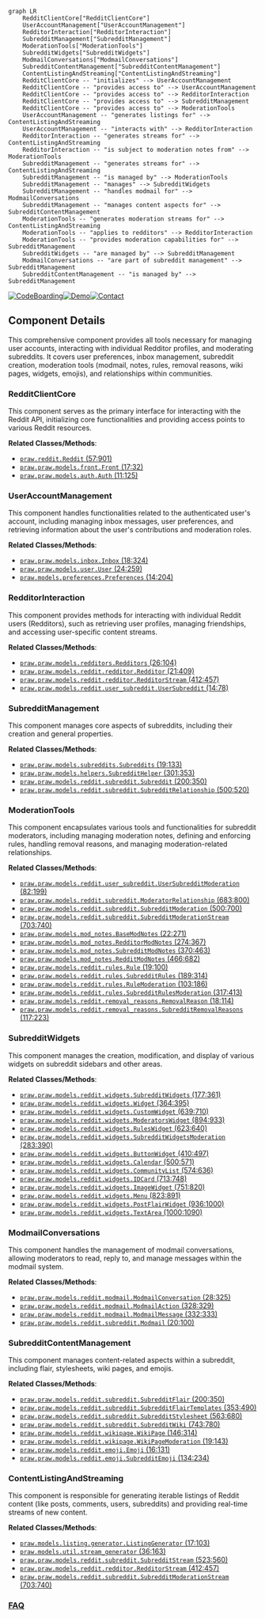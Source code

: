 ```mermaid
graph LR
    RedditClientCore["RedditClientCore"]
    UserAccountManagement["UserAccountManagement"]
    RedditorInteraction["RedditorInteraction"]
    SubredditManagement["SubredditManagement"]
    ModerationTools["ModerationTools"]
    SubredditWidgets["SubredditWidgets"]
    ModmailConversations["ModmailConversations"]
    SubredditContentManagement["SubredditContentManagement"]
    ContentListingAndStreaming["ContentListingAndStreaming"]
    RedditClientCore -- "initializes" --> UserAccountManagement
    RedditClientCore -- "provides access to" --> UserAccountManagement
    RedditClientCore -- "provides access to" --> RedditorInteraction
    RedditClientCore -- "provides access to" --> SubredditManagement
    RedditClientCore -- "provides access to" --> ModerationTools
    UserAccountManagement -- "generates listings for" --> ContentListingAndStreaming
    UserAccountManagement -- "interacts with" --> RedditorInteraction
    RedditorInteraction -- "generates streams for" --> ContentListingAndStreaming
    RedditorInteraction -- "is subject to moderation notes from" --> ModerationTools
    SubredditManagement -- "generates streams for" --> ContentListingAndStreaming
    SubredditManagement -- "is managed by" --> ModerationTools
    SubredditManagement -- "manages" --> SubredditWidgets
    SubredditManagement -- "handles modmail for" --> ModmailConversations
    SubredditManagement -- "manages content aspects for" --> SubredditContentManagement
    ModerationTools -- "generates moderation streams for" --> ContentListingAndStreaming
    ModerationTools -- "applies to redditors" --> RedditorInteraction
    ModerationTools -- "provides moderation capabilities for" --> SubredditManagement
    SubredditWidgets -- "are managed by" --> SubredditManagement
    ModmailConversations -- "are part of subreddit management" --> SubredditManagement
    SubredditContentManagement -- "is managed by" --> SubredditManagement
```
[![CodeBoarding](https://img.shields.io/badge/Generated%20by-CodeBoarding-9cf?style=flat-square)](https://github.com/CodeBoarding/CodeBoarding)[![Demo](https://img.shields.io/badge/Try%20our-Demo-blue?style=flat-square)](https://www.codeboarding.org/demo)[![Contact](https://img.shields.io/badge/Contact%20us%20-%20contact@codeboarding.org-lightgrey?style=flat-square)](mailto:contact@codeboarding.org)

## Component Details

This comprehensive component provides all tools necessary for managing user accounts, interacting with individual Redditor profiles, and moderating subreddits. It covers user preferences, inbox management, subreddit creation, moderation tools (modmail, notes, rules, removal reasons, wiki pages, widgets, emojis), and relationships within communities.

### RedditClientCore
This component serves as the primary interface for interacting with the Reddit API, initializing core functionalities and providing access points to various Reddit resources.


**Related Classes/Methods**:

- <a href="https://github.com/praw-dev/praw/blob/master/praw/reddit.py#L57-L901" target="_blank" rel="noopener noreferrer">`praw.reddit.Reddit` (57:901)</a>
- <a href="https://github.com/praw-dev/praw/blob/master/praw/models/front.py#L17-L32" target="_blank" rel="noopener noreferrer">`praw.praw.models.front.Front` (17:32)</a>
- <a href="https://github.com/praw-dev/praw/blob/master/praw/models/auth.py#L11-L125" target="_blank" rel="noopener noreferrer">`praw.praw.models.auth.Auth` (11:125)</a>


### UserAccountManagement
This component handles functionalities related to the authenticated user's account, including managing inbox messages, user preferences, and retrieving information about the user's contributions and moderation roles.


**Related Classes/Methods**:

- <a href="https://github.com/praw-dev/praw/blob/master/praw/models/inbox.py#L18-L324" target="_blank" rel="noopener noreferrer">`praw.praw.models.inbox.Inbox` (18:324)</a>
- <a href="https://github.com/praw-dev/praw/blob/master/praw/models/user.py#L24-L259" target="_blank" rel="noopener noreferrer">`praw.praw.models.user.User` (24:259)</a>
- <a href="https://github.com/praw-dev/praw/blob/master/praw/models/preferences.py#L14-L204" target="_blank" rel="noopener noreferrer">`praw.models.preferences.Preferences` (14:204)</a>


### RedditorInteraction
This component provides methods for interacting with individual Reddit users (Redditors), such as retrieving user profiles, managing friendships, and accessing user-specific content streams.


**Related Classes/Methods**:

- <a href="https://github.com/praw-dev/praw/blob/master/praw/models/redditors.py#L26-L104" target="_blank" rel="noopener noreferrer">`praw.praw.models.redditors.Redditors` (26:104)</a>
- <a href="https://github.com/praw-dev/praw/blob/master/praw/models/reddit/redditor.py#L21-L409" target="_blank" rel="noopener noreferrer">`praw.praw.models.reddit.redditor.Redditor` (21:409)</a>
- <a href="https://github.com/praw-dev/praw/blob/master/praw/models/reddit/redditor.py#L412-L457" target="_blank" rel="noopener noreferrer">`praw.praw.models.reddit.redditor.RedditorStream` (412:457)</a>
- <a href="https://github.com/praw-dev/praw/blob/master/praw/models/reddit/user_subreddit.py#L14-L78" target="_blank" rel="noopener noreferrer">`praw.praw.models.reddit.user_subreddit.UserSubreddit` (14:78)</a>


### SubredditManagement
This component manages core aspects of subreddits, including their creation and general properties.


**Related Classes/Methods**:

- <a href="https://github.com/praw-dev/praw/blob/master/praw/models/subreddits.py#L19-L133" target="_blank" rel="noopener noreferrer">`praw.praw.models.subreddits.Subreddits` (19:133)</a>
- <a href="https://github.com/praw-dev/praw/blob/master/praw/models/helpers.py#L301-L353" target="_blank" rel="noopener noreferrer">`praw.praw.models.helpers.SubredditHelper` (301:353)</a>
- <a href="https://github.com/praw-dev/praw/blob/master/praw/models/reddit/subreddit.py#L200-L350" target="_blank" rel="noopener noreferrer">`praw.praw.models.reddit.subreddit.Subreddit` (200:350)</a>
- <a href="https://github.com/praw-dev/praw/blob/master/praw/models/reddit/subreddit.py#L500-L520" target="_blank" rel="noopener noreferrer">`praw.praw.models.reddit.subreddit.SubredditRelationship` (500:520)</a>


### ModerationTools
This component encapsulates various tools and functionalities for subreddit moderators, including managing moderation notes, defining and enforcing rules, handling removal reasons, and managing moderation-related relationships.


**Related Classes/Methods**:

- <a href="https://github.com/praw-dev/praw/blob/master/praw/models/reddit/user_subreddit.py#L82-L199" target="_blank" rel="noopener noreferrer">`praw.praw.models.reddit.user_subreddit.UserSubredditModeration` (82:199)</a>
- <a href="https://github.com/praw-dev/praw/blob/master/praw/models/reddit/subreddit.py#L683-L800" target="_blank" rel="noopener noreferrer">`praw.praw.models.reddit.subreddit.ModeratorRelationship` (683:800)</a>
- <a href="https://github.com/praw-dev/praw/blob/master/praw/models/reddit/subreddit.py#L500-L700" target="_blank" rel="noopener noreferrer">`praw.praw.models.reddit.subreddit.SubredditModeration` (500:700)</a>
- <a href="https://github.com/praw-dev/praw/blob/master/praw/models/reddit/subreddit.py#L703-L740" target="_blank" rel="noopener noreferrer">`praw.praw.models.reddit.subreddit.SubredditModerationStream` (703:740)</a>
- <a href="https://github.com/praw-dev/praw/blob/master/praw/models/mod_notes.py#L22-L271" target="_blank" rel="noopener noreferrer">`praw.praw.models.mod_notes.BaseModNotes` (22:271)</a>
- <a href="https://github.com/praw-dev/praw/blob/master/praw/models/mod_notes.py#L274-L367" target="_blank" rel="noopener noreferrer">`praw.praw.models.mod_notes.RedditorModNotes` (274:367)</a>
- <a href="https://github.com/praw-dev/praw/blob/master/praw/models/mod_notes.py#L370-L463" target="_blank" rel="noopener noreferrer">`praw.praw.models.mod_notes.SubredditModNotes` (370:463)</a>
- <a href="https://github.com/praw-dev/praw/blob/master/praw/models/mod_notes.py#L466-L682" target="_blank" rel="noopener noreferrer">`praw.praw.models.mod_notes.RedditModNotes` (466:682)</a>
- <a href="https://github.com/praw-dev/praw/blob/master/praw/models/reddit/rules.py#L19-L100" target="_blank" rel="noopener noreferrer">`praw.praw.models.reddit.rules.Rule` (19:100)</a>
- <a href="https://github.com/praw-dev/praw/blob/master/praw/models/reddit/rules.py#L189-L314" target="_blank" rel="noopener noreferrer">`praw.praw.models.reddit.rules.SubredditRules` (189:314)</a>
- <a href="https://github.com/praw-dev/praw/blob/master/praw/models/reddit/rules.py#L103-L186" target="_blank" rel="noopener noreferrer">`praw.praw.models.reddit.rules.RuleModeration` (103:186)</a>
- <a href="https://github.com/praw-dev/praw/blob/master/praw/models/reddit/rules.py#L317-L413" target="_blank" rel="noopener noreferrer">`praw.praw.models.reddit.rules.SubredditRulesModeration` (317:413)</a>
- <a href="https://github.com/praw-dev/praw/blob/master/praw/models/reddit/removal_reasons.py#L18-L114" target="_blank" rel="noopener noreferrer">`praw.praw.models.reddit.removal_reasons.RemovalReason` (18:114)</a>
- <a href="https://github.com/praw-dev/praw/blob/master/praw/models/reddit/removal_reasons.py#L117-L223" target="_blank" rel="noopener noreferrer">`praw.praw.models.reddit.removal_reasons.SubredditRemovalReasons` (117:223)</a>


### SubredditWidgets
This component manages the creation, modification, and display of various widgets on subreddit sidebars and other areas.


**Related Classes/Methods**:

- <a href="https://github.com/praw-dev/praw/blob/master/praw/models/reddit/widgets.py#L177-L361" target="_blank" rel="noopener noreferrer">`praw.praw.models.reddit.widgets.SubredditWidgets` (177:361)</a>
- <a href="https://github.com/praw-dev/praw/blob/master/praw/models/reddit/widgets.py#L364-L395" target="_blank" rel="noopener noreferrer">`praw.praw.models.reddit.widgets.Widget` (364:395)</a>
- <a href="https://github.com/praw-dev/praw/blob/master/praw/models/reddit/widgets.py#L639-L710" target="_blank" rel="noopener noreferrer">`praw.praw.models.reddit.widgets.CustomWidget` (639:710)</a>
- <a href="https://github.com/praw-dev/praw/blob/master/praw/models/reddit/widgets.py#L894-L933" target="_blank" rel="noopener noreferrer">`praw.praw.models.reddit.widgets.ModeratorsWidget` (894:933)</a>
- <a href="https://github.com/praw-dev/praw/blob/master/praw/models/reddit/widgets.py#L623-L640" target="_blank" rel="noopener noreferrer">`praw.praw.models.reddit.widgets.RulesWidget` (623:640)</a>
- <a href="https://github.com/praw-dev/praw/blob/master/praw/models/reddit/widgets.py#L283-L390" target="_blank" rel="noopener noreferrer">`praw.praw.models.reddit.widgets.SubredditWidgetsModeration` (283:390)</a>
- <a href="https://github.com/praw-dev/praw/blob/master/praw/models/reddit/widgets.py#L410-L497" target="_blank" rel="noopener noreferrer">`praw.praw.models.reddit.widgets.ButtonWidget` (410:497)</a>
- <a href="https://github.com/praw-dev/praw/blob/master/praw/models/reddit/widgets.py#L500-L571" target="_blank" rel="noopener noreferrer">`praw.praw.models.reddit.widgets.Calendar` (500:571)</a>
- <a href="https://github.com/praw-dev/praw/blob/master/praw/models/reddit/widgets.py#L574-L636" target="_blank" rel="noopener noreferrer">`praw.praw.models.reddit.widgets.CommunityList` (574:636)</a>
- <a href="https://github.com/praw-dev/praw/blob/master/praw/models/reddit/widgets.py#L713-L748" target="_blank" rel="noopener noreferrer">`praw.praw.models.reddit.widgets.IDCard` (713:748)</a>
- <a href="https://github.com/praw-dev/praw/blob/master/praw/models/reddit/widgets.py#L751-L820" target="_blank" rel="noopener noreferrer">`praw.praw.models.reddit.widgets.ImageWidget` (751:820)</a>
- <a href="https://github.com/praw-dev/praw/blob/master/praw/models/reddit/widgets.py#L823-L891" target="_blank" rel="noopener noreferrer">`praw.praw.models.reddit.widgets.Menu` (823:891)</a>
- <a href="https://github.com/praw-dev/praw/blob/master/praw/models/reddit/widgets.py#L936-L1000" target="_blank" rel="noopener noreferrer">`praw.praw.models.reddit.widgets.PostFlairWidget` (936:1000)</a>
- <a href="https://github.com/praw-dev/praw/blob/master/praw/models/reddit/widgets.py#L1000-L1090" target="_blank" rel="noopener noreferrer">`praw.praw.models.reddit.widgets.TextArea` (1000:1090)</a>


### ModmailConversations
This component handles the management of modmail conversations, allowing moderators to read, reply to, and manage messages within the modmail system.


**Related Classes/Methods**:

- <a href="https://github.com/praw-dev/praw/blob/master/praw/models/reddit/modmail.py#L28-L325" target="_blank" rel="noopener noreferrer">`praw.praw.models.reddit.modmail.ModmailConversation` (28:325)</a>
- <a href="https://github.com/praw-dev/praw/blob/master/praw/models/reddit/modmail.py#L328-L329" target="_blank" rel="noopener noreferrer">`praw.praw.models.reddit.modmail.ModmailAction` (328:329)</a>
- <a href="https://github.com/praw-dev/praw/blob/master/praw/models/reddit/modmail.py#L332-L333" target="_blank" rel="noopener noreferrer">`praw.praw.models.reddit.modmail.ModmailMessage` (332:333)</a>
- <a href="https://github.com/praw-dev/praw/blob/master/praw/models/reddit/subreddit.py#L20-L100" target="_blank" rel="noopener noreferrer">`praw.praw.models.reddit.subreddit.Modmail` (20:100)</a>


### SubredditContentManagement
This component manages content-related aspects within a subreddit, including flair, stylesheets, wiki pages, and emojis.


**Related Classes/Methods**:

- <a href="https://github.com/praw-dev/praw/blob/master/praw/models/reddit/subreddit.py#L200-L350" target="_blank" rel="noopener noreferrer">`praw.praw.models.reddit.subreddit.SubredditFlair` (200:350)</a>
- <a href="https://github.com/praw-dev/praw/blob/master/praw/models/reddit/subreddit.py#L353-L490" target="_blank" rel="noopener noreferrer">`praw.praw.models.reddit.subreddit.SubredditFlairTemplates` (353:490)</a>
- <a href="https://github.com/praw-dev/praw/blob/master/praw/models/reddit/subreddit.py#L563-L680" target="_blank" rel="noopener noreferrer">`praw.praw.models.reddit.subreddit.SubredditStylesheet` (563:680)</a>
- <a href="https://github.com/praw-dev/praw/blob/master/praw/models/reddit/subreddit.py#L743-L780" target="_blank" rel="noopener noreferrer">`praw.praw.models.reddit.subreddit.SubredditWiki` (743:780)</a>
- <a href="https://github.com/praw-dev/praw/blob/master/praw/models/reddit/wikipage.py#L146-L314" target="_blank" rel="noopener noreferrer">`praw.praw.models.reddit.wikipage.WikiPage` (146:314)</a>
- <a href="https://github.com/praw-dev/praw/blob/master/praw/models/reddit/wikipage.py#L19-L143" target="_blank" rel="noopener noreferrer">`praw.praw.models.reddit.wikipage.WikiPageModeration` (19:143)</a>
- <a href="https://github.com/praw-dev/praw/blob/master/praw/models/reddit/emoji.py#L16-L131" target="_blank" rel="noopener noreferrer">`praw.praw.models.reddit.emoji.Emoji` (16:131)</a>
- <a href="https://github.com/praw-dev/praw/blob/master/praw/models/reddit/emoji.py#L134-L234" target="_blank" rel="noopener noreferrer">`praw.praw.models.reddit.emoji.SubredditEmoji` (134:234)</a>


### ContentListingAndStreaming
This component is responsible for generating iterable listings of Reddit content (like posts, comments, users, subreddits) and providing real-time streams of new content.


**Related Classes/Methods**:

- <a href="https://github.com/praw-dev/praw/blob/master/praw/models/listing/generator.py#L17-L103" target="_blank" rel="noopener noreferrer">`praw.models.listing.generator.ListingGenerator` (17:103)</a>
- <a href="https://github.com/praw-dev/praw/blob/master/praw/models/util.py#L36-L163" target="_blank" rel="noopener noreferrer">`praw.models.util.stream_generator` (36:163)</a>
- <a href="https://github.com/praw-dev/praw/blob/master/praw/models/reddit/subreddit.py#L523-L560" target="_blank" rel="noopener noreferrer">`praw.praw.models.reddit.subreddit.SubredditStream` (523:560)</a>
- <a href="https://github.com/praw-dev/praw/blob/master/praw/models/reddit/redditor.py#L412-L457" target="_blank" rel="noopener noreferrer">`praw.praw.models.reddit.redditor.RedditorStream` (412:457)</a>
- <a href="https://github.com/praw-dev/praw/blob/master/praw/models/reddit/subreddit.py#L703-L740" target="_blank" rel="noopener noreferrer">`praw.praw.models.reddit.subreddit.SubredditModerationStream` (703:740)</a>




### [FAQ](https://github.com/CodeBoarding/GeneratedOnBoardings/tree/main?tab=readme-ov-file#faq)